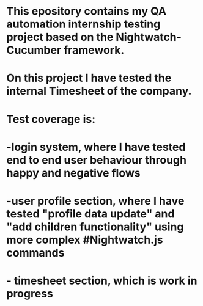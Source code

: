 # This epository contains my QA automation internship testing project based on the Nightwatch-Cucumber framework.
# On this project I have tested the internal Timesheet of the company.  
# Test coverage is: 
  # -login system, where I have tested end to end user behaviour through happy and negative flows
  # -user profile section, where I have tested "profile data update" and "add children functionality" using more complex #Nightwatch.js commands
  # - timesheet section, which is work in progress
